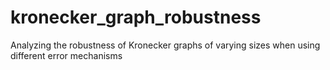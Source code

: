 # kronecker_graph_robustness
Analyzing the robustness of Kronecker graphs of varying sizes when using different error mechanisms
